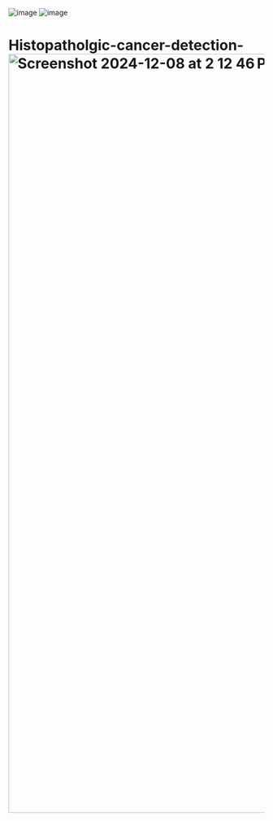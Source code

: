 ![image](https://github.com/user-attachments/assets/489705fc-cec3-4339-88c8-b607a0671359)
![image](https://github.com/user-attachments/assets/6c125637-a1e2-4d05-ba3e-4ced8c9f4261)

# Histopatholgic-cancer-detection-<img width="1494" alt="Screenshot 2024-12-08 at 2 12 46 PM" src="https://github.com/user-attachments/assets/54361d11-a66c-422e-bb95-0cf53df7a883">
